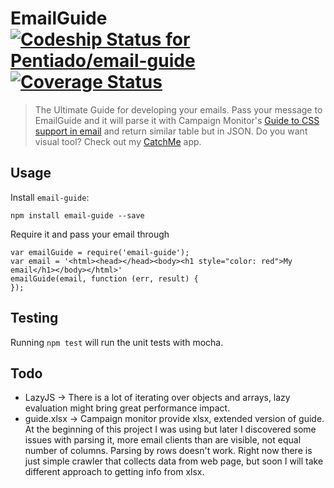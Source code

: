 # EmailGuide [ ![Codeship Status for Pentiado/email-guide](https://www.codeship.io/projects/2a8b9360-ba90-0131-330f-0aa8124e7323/status?branch=master)](https://www.codeship.io/projects/20908) [![Coverage Status](https://coveralls.io/repos/Pentiado/email-guide/badge.png?branch=master)](https://coveralls.io/r/Pentiado/email-guide?branch=master)

> The Ultimate Guide for developing your emails. Pass your message to EmailGuide and it will parse it with Campaign Monitor's [Guide to CSS support in email](http://www.campaignmonitor.com/css/) and return similar table but in JSON. Do you want visual tool? Check out my [CatchMe](https://github.com/Pentiado/catch-me) app.

## Usage

Install `email-guide`:
```
npm install email-guide --save
```

Require it and pass your email through
```
var emailGuide = require('email-guide');
var email = '<html><head></head><body><h1 style="color: red">My email</h1></body></html>'
emailGuide(email, function (err, result) {
});

```

## Testing

Running `npm test` will run the unit tests with mocha.

## Todo

- LazyJS -> There is a lot of iterating over objects and arrays, lazy evaluation might bring great performance impact.
- guide.xlsx -> Campaign monitor provide xlsx, extended version of guide. At the beginning of this project I was using but later I discovered some issues with parsing it, more email clients than are visible, not equal number of columns. Parsing by rows doesn't work. Right now there is just simple crawler that collects data from web page, but soon I will take different approach to getting info from xlsx.